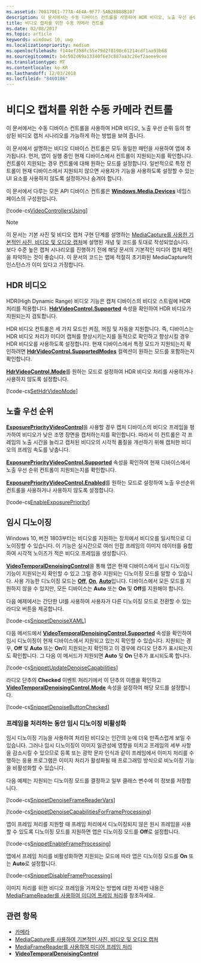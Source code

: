 ```yaml
---
ms.assetid: 708170E1-777A-4E4A-9F77-5AB28B88B107
description: 이 문서에서는 수동 디바이스 컨트롤을 사용하여 HDR 비디오, 노출 우선 순위 등의 향상된 비디오 캡처 시나리오를 가능하게 하는 방법을 보여 줍니다.
title: 비디오 캡처를 위한 수동 카메라 컨트롤
ms.date: 02/08/2017
ms.topic: article
keywords: windows 10, uwp
ms.localizationpriority: medium
ms.openlocfilehash: f144ef398fc55e79d2f0190c61214cdf1aa93b68
ms.sourcegitcommit: b4c502d69a13340f6e3c887aa3c26ef2aeee9cee
ms.translationtype: MT
ms.contentlocale: ko-KR
ms.lasthandoff: 12/03/2018
ms.locfileid: "8460186"
---
```

# <a name="manual-camera-controls-for-video-capture"></a>비디오 캡처를 위한 수동 카메라 컨트롤



이 문서에서는 수동 디바이스 컨트롤을 사용하여 HDR 비디오, 노출 우선 순위 등의 향상된 비디오 캡처 시나리오를 가능하게 하는 방법을 보여 줍니다.

이 문서에서 설명하는 비디오 디바이스 컨트롤은 모두 동일한 패턴을 사용하여 앱에 추가됩니다. 먼저, 앱이 실행 중인 현재 디바이스에서 컨트롤이 지원되는지를 확인합니다. 컨트롤이 지원되는 경우 컨트롤에 대해 원하는 모드를 설정합니다. 일반적으로 특정 컨트롤이 현재 디바이스에서 지원되지 않으면 사용자가 기능을 사용하도록 설정할 수 있는 UI 요소를 사용하지 않도록 설정하거나 숨겨야 합니다.

이 문서에서 다루는 모든 API 디바이스 컨트롤은 [**Windows.Media.Devices**](https://msdn.microsoft.com/library/windows/apps/br206902) 네임스페이스의 구성원입니다.

[!code-cs[VideoControllersUsing](./code/BasicMediaCaptureWin10/cs/MainPage.xaml.cs#SnippetVideoControllersUsing)]

> [!NOTE] 
> 이 문서는 기본 사진 및 비디오 캡처 구현 단계를 설명하는 [MediaCapture를 사용한 기본적인 사진, 비디오 및 오디오 캡처](basic-photo-video-and-audio-capture-with-MediaCapture.md)에 설명된 개념 및 코드를 토대로 작성되었습니다. 보다 수준 높은 캡처 시나리오를 진행하기 전에 해당 문서의 기본적인 미디어 캡처 패턴을 파악하는 것이 좋습니다. 이 문서의 코드는 앱에 적절히 초기화된 MediaCapture의 인스턴스가 이미 있다고 가정합니다.

## <a name="hdr-video"></a>HDR 비디오

HDR(High Dynamic Range) 비디오 기능은 캡처 디바이스의 비디오 스트림에 HDR 처리를 적용합니다. [**HdrVideoControl.Supported**](https://msdn.microsoft.com/library/windows/apps/dn926682) 속성을 확인하여 HDR 비디오가 지원되는지 검토합니다.

HDR 비디오 컨트롤은 세 가지 모드인 켜짐, 꺼짐 및 자동을 지원합니다. 즉, 디바이스는 HDR 비디오 처리가 미디어 캡처를 향상시키는지를 동적으로 확인하고 향상시킬 경우 HDR 비디오를 사용하도록 설정합니다. 현재 디바이스에서 특정 모드가 지원되는지 확인하려면 [**HdrVideoControl.SupportedModes**](https://msdn.microsoft.com/library/windows/apps/dn926683) 컬렉션이 원하는 모드를 포함하는지 확인합니다.

[**HdrVideoControl.Mode**](https://msdn.microsoft.com/library/windows/apps/dn926681)를 원하는 모드로 설정하여 HDR 비디오 처리를 사용하거나 사용하지 않도록 설정합니다.

[!code-cs[SetHdrVideoMode](./code/BasicMediaCaptureWin10/cs/MainPage.xaml.cs#SnippetSetHdrVideoMode)]

## <a name="exposure-priority"></a>노출 우선 순위

[**ExposurePriorityVideoControl**](https://msdn.microsoft.com/library/windows/apps/dn926644)을 사용할 경우 캡처 디바이스의 비디오 프레임을 평가하여 비디오가 낮은 조명 장면을 캡처하는지를 확인합니다. 따라서 이 컨트롤은 각 프레임의 노출 시간을 늘리고 캡처된 비디오의 시각적 품질을 개선하기 위해 캡처한 비디오의 프레임 속도를 낮춥니다.

[**ExposurePriorityVideoControl.Supported**](https://msdn.microsoft.com/library/windows/apps/dn926647) 속성을 확인하여 현재 디바이스에서 노출 우선 순위 컨트롤이 지원되는지를 확인합니다.

[**ExposurePriorityVideoControl.Enabled**](https://msdn.microsoft.com/library/windows/apps/dn926646)를 원하는 모드로 설정하여 노출 우선순위 컨트롤을 사용하거나 사용하지 않도록 설정합니다.

[!code-cs[EnableExposurePriority](./code/BasicMediaCaptureWin10/cs/MainPage.xaml.cs#SnippetEnableExposurePriority)]

## <a name="temporal-denoising"></a>임시 디노이징
Windows 10, 버전 1803부터는 비디오를 지원하는 장치에서 비디오를 일시적으로 디노이징할 수 있습니다. 이 기능은 실시간으로 여러 인접 프레임의 이미지 데이터를 융합하여 시각적 노이즈가 적은 비디오 프레임을 생성합니다.

[**VideoTemporalDenoisingControl**](https://docs.microsoft.com/uwp/api/windows.media.devices.videotemporaldenoisingcontrol)을 통해  앱은 현재 디바이스에서 임시 디노이징 기능이 지원되는지 확인할 수 있고 그럴 경우 지원되는 디노이징 모드를 알할 수 있습니다. 사용 가능한 디노이징 모드는 [**Off**](https://docs.microsoft.com/uwp/api/windows.media.devices.videotemporaldenoisingmode), [**On**](https://docs.microsoft.com/uwp/api/windows.media.devices.videotemporaldenoisingmode), [**Auto**](https://docs.microsoft.com/uwp/api/windows.media.devices.videotemporaldenoisingmode)입니다. 디바이스에서 모든 모드를 지원하지 않을 수 있지만, 모든 디바이스는 **Auto** 또는 **On** 및 **Off**를 지원해야 합니다.

다음 예제에서는 간단한 UI를 사용하여 사용자가 다른 디노이징 모드로 전환할 수 있는 라디오 버튼을 제공합니다.

[!code-cs[SnippetDenoiseXAML](./code/BasicMediaCaptureWin10/cs/MainPage.xaml#SnippetDenoiseXAML)]

다음 메서드에서 [**VideoTemporalDenoisingControl.Supported**](https://docs.microsoft.com/uwp/api/windows.media.devices.videotemporaldenoisingcontrol.supported) 속성을 확인하여 임시 디노이징이 현재 디바이스에서 지원되고 있는지 확인할 수 있습니다. 지원되는 경우, **Off** 및 **Auto** 또는 **On**이 지원되는지 확인하고 이 경우에 라디오 단추가 표시되는지도 확인합니다. 그 다음 이 메서드가 지원되면 **Auto** 및 **On** 단추가 표시되도록 합니다.

[!code-cs[SnippetUpdateDenoiseCapabilities](./code/BasicMediaCaptureWin10/cs/MainPage.ManualControls.xaml.cs#SnippetUpdateDenoiseCapabilities)]

라디오 단추의 **Checked** 이벤트 처리기에서 이 단추의 이름을 확인하고 [**VideoTemporalDenoisingControl.Mode**](https://docs.microsoft.com/uwp/api/windows.media.devices.videotemporaldenoisingcontrol.mode) 속성을 설정하여 해당 모드를 설정합니다.

[!code-cs[SnippetDenoiseButtonChecked](./code/BasicMediaCaptureWin10/cs/MainPage.ManualControls.xaml.cs#SnippetDenoiseButtonChecked)]

### <a name="disabling-temporal-denoising-while-processing-frames"></a>프레임을 처리하는 동안 임시 디노이징 비활성화
임시 디노이징 기능을 사용하여 처리된 비디오는 인간의 눈에 더욱 만족스럽게 보일 수 있습니다. 그러나 임시 디노이징이 이미지 일관성에 영향을 미치고 프레임의 세부 사항을 감소시킬 수 있으므로 등록 또는 광학 문자 인식과 같이 프레임에서 이미지 처리를 수행하는 응용 프로그램은 이미지 처리가 활성화될 때 프로그래밍 방식으로 비노이징 기능을 비활성화할 수 있습니다.

다음 예제는 지원되는 디노이징 모드를 결정하고 일부 클래스 변수에 이 정보를 저장합니다.

[!code-cs[SnippetDenoiseFrameReaderVars](./code/BasicMediaCaptureWin10/cs/MainPage.ManualControls.xaml.cs#SnippetDenoiseFrameReaderVars)]

[!code-cs[SnippetDenoiseCapabilitiesForFrameProcessing](./code/BasicMediaCaptureWin10/cs/MainPage.ManualControls.xaml.cs#SnippetDenoiseCapabilitiesForFrameProcessing)]

앱이 프레임 처리를 지원할 때 프레임 처리에서 디노이징되지 않은 원시 프레임을 사용할 수 있도록 디노이징 모드를 지원하면 앱은 디노이징 모드를 **Off**로 설정합니다.

[!code-cs[SnippetEnableFrameProcessing](./code/BasicMediaCaptureWin10/cs/MainPage.ManualControls.xaml.cs#SnippetEnableFrameProcessing)]

앱에서 프레임 처리를 비활성화하면 지원되는 모드에 따라 앱은 디노이징 모드를 **On** 또는 **Auto**로 설정합니다.

[!code-cs[SnippetDisableFrameProcessing](./code/BasicMediaCaptureWin10/cs/MainPage.ManualControls.xaml.cs#SnippetDisableFrameProcessing)]

이미지 처리를 위한 비디오 프레임을 가져오는 방법에 대한 자세한 내용은 [MediaFrameReader를 사용하여 미디어 프레임 처리](process-media-frames-with-mediaframereader.md)를 참조하세요.

## <a name="related-topics"></a>관련 항목

* [카메라](camera.md)
* [MediaCapture를 사용하여 기본적인 사진, 비디오 및 오디오 캡처](basic-photo-video-and-audio-capture-with-MediaCapture.md)
* [MediaFrameReader를 사용하여 미디어 프레임 처리](process-media-frames-with-mediaframereader.md)
*  [**VideoTemporalDenoisingControl**](https://docs.microsoft.com/uwp/api/windows.media.devices.videotemporaldenoisingcontrol)
 




